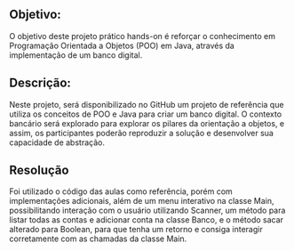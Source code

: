## Objetivo: 
O objetivo deste projeto prático hands-on é reforçar o conhecimento em Programação Orientada a Objetos (POO) em Java, através da implementação de um banco digital.

## Descrição: 
Neste projeto, será disponibilizado no GitHub um projeto de referência que utiliza os conceitos de POO e Java para criar um banco digital. O contexto bancário será explorado para explorar os pilares da orientação a objetos, e assim, os participantes poderão reproduzir a solução e desenvolver sua capacidade de abstração.

## Resolução
Foi utilizado o código das aulas como referência, porém com implementações adicionais, além de um menu interativo na classe Main, possibilitando interação com o usuário utilizando Scanner, um método para listar todas as contas e adicionar conta na classe Banco, e o método sacar alterado para Boolean, para que tenha um retorno e consiga interagir corretamente com as chamadas da classe Main.